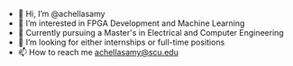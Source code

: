 - 👋 Hi, I’m @achellasamy
- 👀 I’m interested in FPGA Development and Machine Learning
- 🌱 Currently pursuing a Master's in Electrical and Computer Engineering
- 💞️ I’m looking for either internships or full-time positions
- 📫 How to reach me achellasamy@scu.edu

<!---
achellasamy/achellasamy is a ✨ special ✨ repository because its `README.md` (this file) appears on your GitHub profile.
You can click the Preview link to take a look at your changes.
--->

